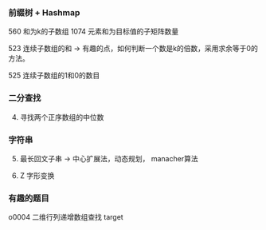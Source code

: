 ### 前缀树 + Hashmap
560 和为k的子数组
1074 元素和为目标值的子矩阵数量

523 连续子数组的和
-> 有趣的点，如何判断一个数是k的倍数，采用求余等于0的方法。

525 连续子数组的1和0的数目

### 二分查找
4. 寻找两个正序数组的中位数

### 字符串
5. 最长回文子串 
-> 中心扩展法，动态规划， manacher算法

6. Z 字形变换



### 有趣的题目
o0004 二维行列递增数组查找 target